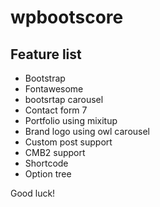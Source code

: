 wpbootscore
===

## Feature list

* Bootstrap
* Fontawesome
* bootsrtap carousel
* Contact form 7
* Portfolio using mixitup
* Brand logo using owl carousel
* Custom post support
* CMB2 support
* Shortcode
* Option tree



Good luck!
